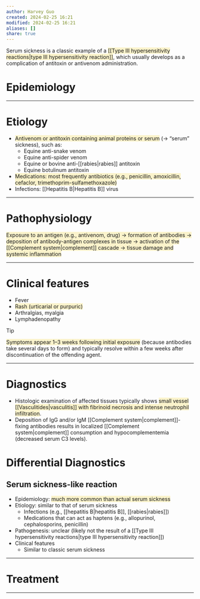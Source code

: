 ```yaml
---
author: Harvey Guo
created: 2024-02-25 16:21
modified: 2024-02-25 16:21
aliases: []
share: true
---
```

Serum sickness is a classic example of a <span style="background:rgba(240, 200, 0, 0.2)">[[Type III hypersensitivity reactions|type III hypersensitivity reaction]]</span>, which usually develops as a complication of antitoxin or antivenom administration.
# Epidemiology


---
# Etiology
- <span style="background:rgba(240, 200, 0, 0.2)">Antivenom or antitoxin containing animal proteins or serum</span> (→ “serum” sickness), such as:
	- Equine anti-snake venom
	- Equine anti-spider venom
	- Equine or bovine anti-[[rabies|rabies]] antitoxin
	- Equine botulinum antitoxin
- <span style="background:rgba(240, 200, 0, 0.2)">Medications: most frequently antibiotics (e.g., penicillin, amoxicillin, cefaclor, trimethoprim-sulfamethoxazole) </span>
- Infections: [[Hepatitis B|Hepatitis B]] virus

---
# Pathophysiology
<span style="background:rgba(240, 200, 0, 0.2)">Exposure to an antigen (e.g., antivenom, drug) → formation of antibodies → deposition of antibody-antigen complexes in tissue → activation of the [[Complement system|complement]] cascade → tissue damage and systemic inflammation</span>

---
# Clinical features
- Fever
- <span style="background:rgba(240, 200, 0, 0.2)">Rash (urticarial or purpuric)</span>
- Arthralgias, myalgia
- Lymphadenopathy
>[!tip] 
><span style="background:rgba(240, 200, 0, 0.2)">Symptoms appear 1–3 weeks following initial exposure</span> (because antibodies take several days to form) and typically resolve within a few weeks after discontinuation of the offending agent.

---
# Diagnostics
- Histologic examination of affected tissues typically shows <span style="background:rgba(240, 200, 0, 0.2)">small vessel [[Vasculitides|vasculitis]] with fibrinoid necrosis and intense neutrophil infiltration</span>.  
- Deposition of IgG and/or IgM [[Complement system|complement]]-fixing antibodies results in localized [[Complement system|complement]] consumption and hypocomplementemia (decreased serum C3 levels).
# Differential Diagnostics
## Serum sickness-like reaction
- Epidemiology: <span style="background:rgba(240, 200, 0, 0.2)">much more common than actual serum sickness</span>
- Etiology: similar to that of serum sickness
	- Infections (e.g., [[hepatitis B|hepatitis B]], [[rabies|rabies]])
	- Medications that can act as haptens (e.g., allopurinol, cephalosporins, penicillin)
- Pathogenesis: unclear (likely not the result of a [[Type III hypersensitivity reactions|type III hypersensitivity reaction]])
- Clinical features
	- Similar to classic serum sickness

---
# Treatment


---
